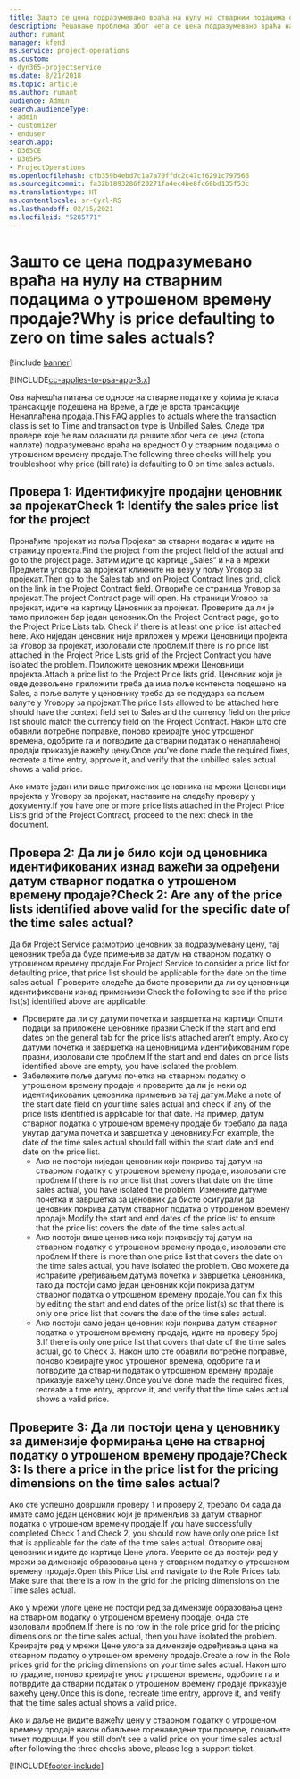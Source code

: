 ```yaml
---
title: Зашто се цена подразумевано враћа на нулу на стварним подацима о утрошеном времену продаје?
description: Решавање проблема због чега се цена подразумевано враћа на 0 у стварним подацима о утрошеном времену продаје.
author: rumant
manager: kfend
ms.service: project-operations
ms.custom:
- dyn365-projectservice
ms.date: 8/21/2018
ms.topic: article
ms.author: rumant
audience: Admin
search.audienceType:
- admin
- customizer
- enduser
search.app:
- D365CE
- D365PS
- ProjectOperations
ms.openlocfilehash: cfb359b4ebd7c1a7a70ffdc2c47cf6291c797566
ms.sourcegitcommit: fa32b1893286f20271fa4ec4be8fc68bd135f53c
ms.translationtype: HT
ms.contentlocale: sr-Cyrl-RS
ms.lasthandoff: 02/15/2021
ms.locfileid: "5285771"
---
```

# <a name="why-is-price-defaulting-to-zero-on-time-sales-actuals"></a><span data-ttu-id="dde07-103">Зашто се цена подразумевано враћа на нулу на стварним подацима о утрошеном времену продаје?</span><span class="sxs-lookup"><span data-stu-id="dde07-103">Why is price defaulting to zero on time sales actuals?</span></span>

[!include [banner](../includes/psa-now-project-operations.md)]

[!INCLUDE[cc-applies-to-psa-app-3.x](../includes/cc-applies-to-psa-app-3x.md)]

<span data-ttu-id="dde07-104">Ова најчешћа питања се односе на стварне податке у којима је класа трансакције подешена на Време, а где је врста трансакције Ненаплаћена продаја.</span><span class="sxs-lookup"><span data-stu-id="dde07-104">This FAQ applies to actuals where the transaction class is set to Time and transaction type is Unbilled Sales.</span></span> <span data-ttu-id="dde07-105">Следе три провере које ће вам олакшати да решите због чега се цена (стопа наплате) подразумевано враћа на вредност 0 у стварним подацима о утрошеном времену продаје.</span><span class="sxs-lookup"><span data-stu-id="dde07-105">The following three checks will help you troubleshoot why price (bill rate) is defaulting to 0 on time sales actuals.</span></span>

## <a name="check-1-identify-the-sales-price-list-for-the-project"></a><span data-ttu-id="dde07-106">Провера 1: Идентификујте продајни ценовник за пројекат</span><span class="sxs-lookup"><span data-stu-id="dde07-106">Check 1: Identify the sales price list for the project</span></span>

<span data-ttu-id="dde07-107">Пронађите пројекат из поља Пројекат за стварни податак и идите на страницу пројекта.</span><span class="sxs-lookup"><span data-stu-id="dde07-107">Find the project from the project field of the actual and go to the project page.</span></span> <span data-ttu-id="dde07-108">Затим идите до картице „Sales“ и на а мрежи Предмети уговора за пројекат кликните на везу у пољу Уговор за пројекат.</span><span class="sxs-lookup"><span data-stu-id="dde07-108">Then go to the Sales tab and on Project Contract lines grid, click on the link in the Project Contract field.</span></span> <span data-ttu-id="dde07-109">Отвориће се страница Уговор за пројекат.</span><span class="sxs-lookup"><span data-stu-id="dde07-109">The project Contract page will open.</span></span> <span data-ttu-id="dde07-110">На страници Уговор за пројекат, идите на картицу Ценовник за пројекат. Проверите да ли је тамо приложен бар један ценовник.</span><span class="sxs-lookup"><span data-stu-id="dde07-110">On the Project Contract page, go to the Project Price Lists tab. Check if there is at least one price list attached here.</span></span> <span data-ttu-id="dde07-111">Ако ниједан ценовник није приложен у мрежи Ценовници пројекта за Уговор за пројекат, изоловали сте проблем.</span><span class="sxs-lookup"><span data-stu-id="dde07-111">If there is no price list attached in the Project Price Lists grid of the Project Contract you have isolated the problem.</span></span> <span data-ttu-id="dde07-112">Приложите ценовник мрежи Ценовници пројекта.</span><span class="sxs-lookup"><span data-stu-id="dde07-112">Attach a price list to the Project Price lists grid.</span></span> <span data-ttu-id="dde07-113">Ценовник који је овде дозвољено приложити треба да има поље контекста подешено на Sales, а поље валуте у ценовнику треба да се подудара са пољем валуте у Уговору за пројекат.</span><span class="sxs-lookup"><span data-stu-id="dde07-113">The price lists allowed to be attached here should have the context field set to Sales and the currency field on the price list should match the currency field on the Project Contract.</span></span> <span data-ttu-id="dde07-114">Након што сте обавили потребне поправке, поново креирајте унос утрошеног времена, одобрите га и потврдите да стварни податак о ненаплаћеној продаји приказује важећу цену.</span><span class="sxs-lookup"><span data-stu-id="dde07-114">Once you’ve done made the required fixes, recreate a time entry, approve it, and verify that the unbilled sales actual shows a valid price.</span></span> 

<span data-ttu-id="dde07-115">Ако имате један или више приложених ценовника на мрежи Ценовници пројекта у Уговору за пројекат, наставите на следећу проверу у документу.</span><span class="sxs-lookup"><span data-stu-id="dde07-115">If you have one or more price lists attached in the Project Price Lists grid of the Project Contract, proceed to the next check in the document.</span></span>

## <a name="check-2-are-any-of-the-price-lists-identified-above-valid-for-the-specific-date-of-the-time-sales-actual"></a><span data-ttu-id="dde07-116">Провера 2: Да ли је било који од ценовника идентификованих изнад важећи за одређени датум стварног податка о утрошеном времену продаје?</span><span class="sxs-lookup"><span data-stu-id="dde07-116">Check 2: Are any of the price lists identified above valid for the specific date of the time sales actual?</span></span>

<span data-ttu-id="dde07-117">Да би Project Service размотрио ценовник за подразумевану цену, тај ценовник треба да буде примењив за датум на стварном податку о утрошеном времену продаје.</span><span class="sxs-lookup"><span data-stu-id="dde07-117">For Project Service to consider a price list for defaulting price, that price list should be applicable for the date on the time sales actual.</span></span> <span data-ttu-id="dde07-118">Проверите следеће да бисте проверили да ли су ценовници идентификовани изнад примењиви:</span><span class="sxs-lookup"><span data-stu-id="dde07-118">Check the following to see if the price list(s) identified above are applicable:</span></span>
- <span data-ttu-id="dde07-119">Проверите да ли су датуми почетка и завршетка на картици Општи подаци за приложене ценовнике празни.</span><span class="sxs-lookup"><span data-stu-id="dde07-119">Check if the start and end dates on the general tab for the price lists attached aren’t empty.</span></span> <span data-ttu-id="dde07-120">Ако су датуми почетка и завршетка на ценовницима идентификованим горе празни, изоловали сте проблем.</span><span class="sxs-lookup"><span data-stu-id="dde07-120">If the start and end dates on price lists identified above are empty, you have isolated the problem.</span></span> 
- <span data-ttu-id="dde07-121">Забележите поље датума почетка на стварном податку о утрошеном времену продаје и проверите да ли је неки од идентификованих ценовника примењив за тај датум.</span><span class="sxs-lookup"><span data-stu-id="dde07-121">Make a note of the start date field on your time sales actual and check if any of the price lists identified is applicable for that date.</span></span> <span data-ttu-id="dde07-122">На пример, датум стварног податка о утрошеном времену продаје би требало да пада унутар датума почетка и завршетка у ценовнику.</span><span class="sxs-lookup"><span data-stu-id="dde07-122">For example, the date of the time sales actual should fall within the start date and end date on the price list.</span></span> 
    - <span data-ttu-id="dde07-123">Ако не постоји ниједан ценовник који покрива тај датум на стварном податку о утрошеном времену продаје, изоловали сте проблем.</span><span class="sxs-lookup"><span data-stu-id="dde07-123">If there is no price list that covers that date on the time sales actual, you have isolated the problem.</span></span> <span data-ttu-id="dde07-124">Измените датуме почетка и завршетка за ценовник да бисте осигурали да ценовник покрива датум стварног податка о утрошеном времену продаје.</span><span class="sxs-lookup"><span data-stu-id="dde07-124">Modify the start and end dates of the price list to ensure that the price list covers the date of the time sales actual.</span></span> 
    - <span data-ttu-id="dde07-125">Ако постоји више ценовника који покривају тај датум на стварном податку о утрошеном времену продаје, изоловали сте проблем.</span><span class="sxs-lookup"><span data-stu-id="dde07-125">If there is more than one price list that covers the date on the time sales actual, you have isolated the problem.</span></span> <span data-ttu-id="dde07-126">Ово можете да исправите уређивањем датума почетка и завршетка ценовника, тако да постоји само један ценовник који покрива датум стварног податка о утрошеном времену продаје.</span><span class="sxs-lookup"><span data-stu-id="dde07-126">You can fix this by editing the start and end dates of the price list(s) so that there is only one price list that covers the date of the time sales actual.</span></span> 
    - <span data-ttu-id="dde07-127">Ако постоји само један ценовник који покрива датум стварног податка о утрошеном времену продаје, идите на проверу број 3.</span><span class="sxs-lookup"><span data-stu-id="dde07-127">If there is only one price list that covers that date of the time sales actual, go to Check 3.</span></span>
<span data-ttu-id="dde07-128">Након што сте обавили потребне поправке, поново креирајте унос утрошеног времена, одобрите га и потврдите да стварни податак о утрошеном времену продаје приказује важећу цену.</span><span class="sxs-lookup"><span data-stu-id="dde07-128">Once you’ve done made the required fixes, recreate a time entry, approve it, and verify that the time sales actual shows a valid price.</span></span>

## <a name="check-3-is-there-a-price-in-the-price-list-for-the-pricing-dimensions-on-the-time-sales-actual"></a><span data-ttu-id="dde07-129">Проверите 3: Да ли постоји цена у ценовнику за димензије формирања цене на стварној податку о утрошеном времену продаје?</span><span class="sxs-lookup"><span data-stu-id="dde07-129">Check 3: Is there a price in the price list for the pricing dimensions on the time sales actual?</span></span>

<span data-ttu-id="dde07-130">Ако сте успешно довршили проверу 1 и проверу 2, требало би сада да имате само један ценовник који је применљив за датум стварног податка о утрошеном времену продаје.</span><span class="sxs-lookup"><span data-stu-id="dde07-130">If you have successfully completed Check 1 and Check 2, you should now have only one price list that is applicable for the date of the time sales actual.</span></span> <span data-ttu-id="dde07-131">Отворите овај ценовник и идите до картице Цене улога. Уверите се да постоји ред у мрежи за димензије образовања цена у стварном податку о утрошеном времену продаје.</span><span class="sxs-lookup"><span data-stu-id="dde07-131">Open this Price List and navigate to the Role Prices tab. Make sure that there is a row in the grid for the pricing dimensions on the Time sales actual.</span></span>

<span data-ttu-id="dde07-132">Ако у мрежи улоге цене не постоји ред за димензије образовања цене на стварном податку о утрошеном времену продаје, онда сте изоловали проблем.</span><span class="sxs-lookup"><span data-stu-id="dde07-132">If there is no row in the role price grid for the pricing dimensions on the time sales actual, then you have isolated the problem.</span></span> <span data-ttu-id="dde07-133">Креирајте ред у мрежи Цене улога за димензије одређивања цена на стварном податку о утрошеном времену продаје.</span><span class="sxs-lookup"><span data-stu-id="dde07-133">Create a row in the Role prices grid for the pricing dimensions on your time sales actual.</span></span> <span data-ttu-id="dde07-134">Након што то урадите, поново креирајте унос утрошеног времена, одобрите га и потврдите да стварни податак о утрошеном времену продаје приказује важећу цену.</span><span class="sxs-lookup"><span data-stu-id="dde07-134">Once this is done, recreate time entry, approve it, and verify that the time sales actual shows a valid price.</span></span>

<span data-ttu-id="dde07-135">Ако и даље не видите важећу цену у стварном податку о утрошеном времену продаје након обављене горенаведене три провере, пошаљите тикет подршци.</span><span class="sxs-lookup"><span data-stu-id="dde07-135">If you still don't see a valid price on your time sales actual after following the three checks above, please log a support ticket.</span></span> 



[!INCLUDE[footer-include](../includes/footer-banner.md)]